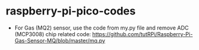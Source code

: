# raspberry-pi-pico-codes

* For Gas (MQ2) sensor, use the code from my.py file and remove ADC (MCP3008) chip related code:
https://github.com/tutRPi/Raspberry-Pi-Gas-Sensor-MQ/blob/master/mq.py
